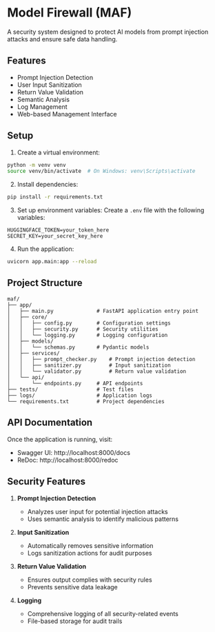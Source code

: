 # Model Firewall (MAF)

A security system designed to protect AI models from prompt injection attacks and ensure safe data handling.

## Features

- Prompt Injection Detection
- User Input Sanitization
- Return Value Validation
- Semantic Analysis
- Log Management
- Web-based Management Interface

## Setup

1. Create a virtual environment:
```bash
python -m venv venv
source venv/bin/activate  # On Windows: venv\Scripts\activate
```

2. Install dependencies:
```bash
pip install -r requirements.txt
```

3. Set up environment variables:
Create a `.env` file with the following variables:
```
HUGGINGFACE_TOKEN=your_token_here
SECRET_KEY=your_secret_key_here
```

4. Run the application:
```bash
uvicorn app.main:app --reload
```

## Project Structure

```
maf/
├── app/
│   ├── main.py              # FastAPI application entry point
│   ├── core/
│   │   ├── config.py        # Configuration settings
│   │   ├── security.py      # Security utilities
│   │   └── logging.py       # Logging configuration
│   ├── models/
│   │   └── schemas.py       # Pydantic models
│   ├── services/
│   │   ├── prompt_checker.py    # Prompt injection detection
│   │   ├── sanitizer.py         # Input sanitization
│   │   └── validator.py         # Return value validation
│   └── api/
│       └── endpoints.py     # API endpoints
├── tests/                   # Test files
├── logs/                    # Application logs
└── requirements.txt         # Project dependencies
```

## API Documentation

Once the application is running, visit:
- Swagger UI: http://localhost:8000/docs
- ReDoc: http://localhost:8000/redoc

## Security Features

1. **Prompt Injection Detection**
   - Analyzes user input for potential injection attacks
   - Uses semantic analysis to identify malicious patterns

2. **Input Sanitization**
   - Automatically removes sensitive information
   - Logs sanitization actions for audit purposes

3. **Return Value Validation**
   - Ensures output complies with security rules
   - Prevents sensitive data leakage

4. **Logging**
   - Comprehensive logging of all security-related events
   - File-based storage for audit trails 